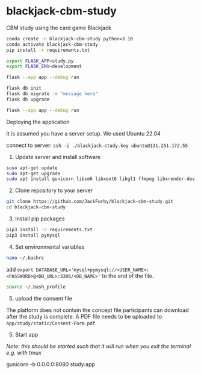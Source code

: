 # blackjack-cbm-study
CBM study using the card game Blackjack


```sh
conda create -n blackjack-cbm-study python=3.10
conda activate blackjack-cbm-study
pip install -r requirements.txt
```


```sh
export FLASK_APP=study.py
export FLASK_ENV=development
```


```sh
flask --app app --debug run
```


```sh
flask db init
flask db migrate -m "message here"
flask db upgrade
```

```sh
flask --app app --debug run
```


Deploying the application

It is assumed you have a server setup. We used Ubuntu 22.04

connect to server: `ssh -i ./blackjack-study.key ubuntu@131.251.172.55`

1. Update server and install software

  ```sh
  suso apt-get update
  sudo apt-get upgrade
  sudo apt install gunicorn libsm6 libxext6 libgl1 ffmpeg libxrender-dev python3-pymysql python3-pip
  ```

2. Clone repository to your server

  ```sh
  git clone https://github.com/JackFurby/blackjack-cbm-study.git
  cd blackjack-cbm-study
  ```

3. Install pip packages

  ```sh
  pip3 install -r requirements.txt
  pip3 install pymysql
  ```
4. Set environmental variables

  ```sh
  nano ~/.bashrc
  ```

  add `export DATABASE_URL='mysql+pymysql://<USER_NAME>:<PASSWORD>@<DB_URL>:3306/<DB_NAME>'` to the end of the file.

  ```sh
  source ~/.bash_profile
  ```

5. upload the consent file

  The platform does not contain the concept file participants can download after the study is complete. A PDF file needs to be uploaded to `app/study/static/Consent-Form.pdf`.

5. Start app

  *Note: this should be started such that it will run when you exit the terminal e.g. with tmux*

  gunicorn -b 0.0.0.0:8080 study:app
